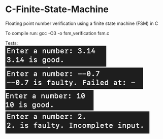 # C-Finite-State-Machine
Floating point number verification using a finite state machine (FSM) in C

To compile run: gcc -O3 -o fsm_verification fsm.c

Tests:
<br />
![alt text](https://github.com/usmank11/C-Finite-State-Machine/blob/main/tests/test1.png)
<br />
![alt text](https://github.com/usmank11/C-Finite-State-Machine/blob/main/tests/test2.png)
<br />
![alt text](https://github.com/usmank11/C-Finite-State-Machine/blob/main/tests/test3.png)
<br />
![alt text](https://github.com/usmank11/C-Finite-State-Machine/blob/main/tests/test4.png)
